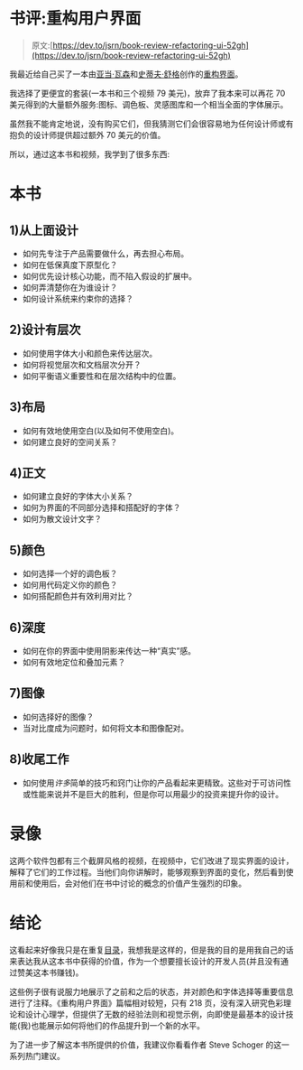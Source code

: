 # 书评:重构用户界面

> 原文:[https://dev.to/jsrn/book-review-refactoring-ui-52gh](https://dev.to/jsrn/book-review-refactoring-ui-52gh)

我最近给自己买了一本由[亚当·瓦森](https://twitter.com/adamwathan)和[史蒂夫·舒格](https://twitter.com/steveschoger)创作的[重构界面](https://refactoringui.com/book/)。

我选择了更便宜的套装(一本书和三个视频 79 美元)，放弃了我本来可以再花 70 美元得到的大量额外服务:图标、调色板、灵感图库和一个相当全面的字体展示。

虽然我不能肯定地说，没有购买它们，但我猜测它们会很容易地为任何设计师或有抱负的设计师提供超过额外 70 美元的价值。

所以，通过这本书和视频，我学到了很多东西:

# [](#the-book)本书

## [](#1-design-from-above)1)从上面设计

*   如何先专注于产品需要做什么，再去担心布局。
*   如何在低保真度下原型化？
*   如何优先设计核心功能，而不陷入假设的扩展中。
*   如何弄清楚你在为谁设计？
*   如何设计系统来约束你的选择？

## [](#2-design-with-hierarchy)2)设计有层次

*   如何使用字体大小和颜色来传达层次。
*   如何将视觉层次和文档层次分开？
*   如何平衡语义重要性和在层次结构中的位置。

## [](#3-layout)3)布局

*   如何有效地使用空白(以及如何不使用空白)。
*   如何建立良好的空间关系？

## [](#4-text)4)正文

*   如何建立良好的字体大小关系？
*   如何为界面的不同部分选择和搭配好的字体？
*   如何为散文设计文字？

## [](#5-colour)5)颜色

*   如何选择一个好的调色板？
*   如何用代码定义你的颜色？
*   如何搭配颜色并有效利用对比？

## [](#6-depth)6)深度

*   如何在你的界面中使用阴影来传达一种“真实”感。
*   如何有效地定位和叠加元素？

## [](#7-images)7)图像

*   如何选择好的图像？
*   当对比度成为问题时，如何将文本和图像配对。

## [](#8-finishing-touches)8)收尾工作

*   如何使用*许多*简单的技巧和窍门让你的产品看起来更精致。这些对于可访问性或性能来说并不是巨大的胜利，但是你可以用最少的投资来提升你的设计。

# [](#the-videos)录像

这两个软件包都有三个截屏风格的视频，在视频中，它们改进了现实界面的设计，解释了它们的工作过程。当他们向你讲解时，能够观察到界面的变化，然后看到使用前和使用后，会对他们在书中讨论的概念的价值产生强烈的印象。

# [](#conclusion)结论

这看起来好像我只是在重复[目录](https://refactoringui.com/book/table-of-contents/)，我想我是这样的，但是我的目的是用我自己的话来表达我从这本书中获得的价值，作为一个想要擅长设计的开发人员(并且没有通过赞美这本书赚钱)。

这些例子很有说服力地展示了之前和之后的状态，并对颜色和字体选择等重要信息进行了注释。《重构用户界面》篇幅相对较短，只有 218 页，没有深入研究色彩理论和设计心理学，但提供了无数的经验法则和视觉示例，向即使是最基本的设计技能(我)也能展示如何将他们的作品提升到一个新的水平。

为了进一步了解这本书所提供的价值，我建议你看看作者 Steve Schoger 的这一系列热门建议。